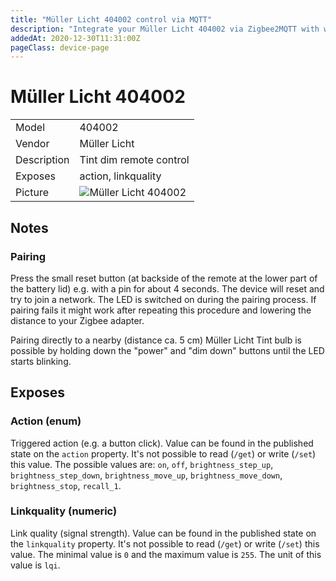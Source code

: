 ```yaml
---
title: "Müller Licht 404002 control via MQTT"
description: "Integrate your Müller Licht 404002 via Zigbee2MQTT with whatever smart home infrastructure you are using without the vendors bridge or gateway."
addedAt: 2020-12-30T11:31:00Z
pageClass: device-page
---
```


<!-- !!!! -->
<!-- ATTENTION: This file is auto-generated through docgen! -->
<!-- You can only edit the "Notes"-Section between the two comment lines "Notes BEGIN" and "Notes END". -->
<!-- Do not use h1 or h2 heading within "## Notes"-Section. -->
<!-- !!!! -->

# Müller Licht 404002

|     |     |
|-----|-----|
| Model | 404002  |
| Vendor  | Müller Licht  |
| Description | Tint dim remote control |
| Exposes | action, linkquality |
| Picture | ![Müller Licht 404002](https://www.zigbee2mqtt.io/images/devices/404002.jpg) |


<!-- Notes BEGIN: You can edit here. Add "## Notes" headline if not already present. -->
## Notes


### Pairing

Press the small reset button (at backside of the remote at the lower part of the battery lid) e.g. with a pin for about 4 seconds. The device will reset and try to join a network. The LED is switched on during the pairing process. If pairing fails it might work after repeating this procedure and lowering the distance to your Zigbee adapter.

Pairing directly to a nearby (distance ca. 5 cm) Müller Licht Tint bulb is possible by holding down the "power" and "dim down" buttons until the LED starts blinking.


<!-- Notes END: Do not edit below this line -->


## Exposes

### Action (enum)
Triggered action (e.g. a button click).
Value can be found in the published state on the `action` property.
It's not possible to read (`/get`) or write (`/set`) this value.
The possible values are: `on`, `off`, `brightness_step_up`, `brightness_step_down`, `brightness_move_up`, `brightness_move_down`, `brightness_stop`, `recall_1`.

### Linkquality (numeric)
Link quality (signal strength).
Value can be found in the published state on the `linkquality` property.
It's not possible to read (`/get`) or write (`/set`) this value.
The minimal value is `0` and the maximum value is `255`.
The unit of this value is `lqi`.

